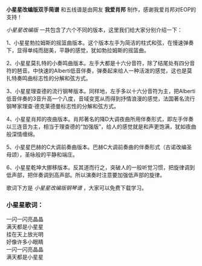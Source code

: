 

**小星星改编版双手简谱** 和五线谱是由网友 **我爱肖邦** 制作，感谢我爱肖邦对EOP的支持！

_小星星改编版_ 一共包含了六个不同的版本，这里我们给大家分别介绍一下：

1、小星星勃拉姆斯的摇篮曲版本。这个版本左手为简洁的柱式和弦，在慢速弹奏下，显得单纯而甜美，平静的感觉，犹如勃拉姆斯的摇篮曲。

2、小星星莫扎特的小奏鸣曲版本。左手大都是十六分音符，除了结尾处有四分音符的琶音。中快速的Alberti低音伴奏，弹奏起来给人一种活泼的感觉，这也是莫扎特奏鸣曲标志性的分解和弦方式。

3、小星星理查德的流行钢琴版本。同样地，左手多以十六分音符为主，把Alberti低音伴奏的3音升高一个八度，音域变宽从而得到抒情浪漫的感觉，法国著名流行钢琴家理查·德克莱德曼标志性的分解和弦方式。

4、小星星肖邦的夜曲版本。肖邦著名的降D大调夜曲所用伴奏形式，即左手伴奏以三连音为主，相当于理查德的“加强版”，给人的感觉就是和声更饱满，犹如夜曲般深情缠绵。

5、小星星巴赫的C大调前奏曲版本。巴赫C大调前奏曲的伴奏形式（古诺改编圣母颂），圣咏般的平静和端庄。

6、小星星乾坤大挪移版本。反其道而行之，突破人的一般听觉习惯，把旋律调到低声部，把伴奏调到高声部。所以演奏时注意要加强低声部的旋律。

歌词下方是 _小星星改编版钢琴谱_ ，大家可以免费下载学习。

### 小星星歌词：

一闪一闪亮晶晶  
满天都是小星星  
挂在天上放光明  
好像许多小眼睛  
一闪一闪亮晶晶  
满天都是小星星

